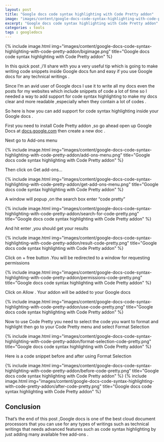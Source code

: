 ```yaml
---
layout: post
title: "Google docs code syntax highlighting with Code Pretty addon"
image: "images/content/google-docs-code-syntax-highlighting-with-code-pretty-addon/titleimage.png"
excerpt: "Google docs code syntax highlighting with Code Pretty addon"
categories : tools
tags : googledocs 
---
```


{% include image.html
   img="images/content/google-docs-code-syntax-highlighting-with-code-pretty-addon/bigimage.png"
       title="Google docs code syntax highlighting with Code Pretty addon"
%}

In this quick post ,i’ll share with you a very useful tip which is going to make writing code snippets inside Google docs fun and easy if you use Google docs for any technical writings .

Since I’m an avid  user of Google docs I use it to write all my docs even the posts for my websites which include snippets of code a lot of time so I needed a way to add support for code syntax highlighting  to make my docs clear and more readable ,especially when they contain a lot of codes .

So here is how you can add support for code syntax highlighting inside your Google docs .

First you need to install Code Pretty addon ,so go ahead open up Google Docs at [docs.google.com](http://docs.google.com) then create a new doc .

Next go to Add-ons menu

{% include image.html
   img="images/content/google-docs-code-syntax-highlighting-with-code-pretty-addon/add-ons-menu.png"
       title="Google docs code syntax highlighting with Code Pretty addon"
%} 

Then click on Get add-ons...

{% include image.html
   img="images/content/google-docs-code-syntax-highlighting-with-code-pretty-addon/get-add-ons-menu.png"
       title="Google docs code syntax highlighting with Code Pretty addon"
%} 

A window will popup ,on the search box enter “code pretty”

{% include image.html
   img="images/content/google-docs-code-syntax-highlighting-with-code-pretty-addon/search-for-code-pretty.png"
       title="Google docs code syntax highlighting with Code Pretty addon"
%} 

And hit enter ,you should get your results 

{% include image.html
   img="images/content/google-docs-code-syntax-highlighting-with-code-pretty-addon/result-code-pretty.png"
       title="Google docs code syntax highlighting with Code Pretty addon"
%} 

Click on + free button .You will be redirected to a window for requesting permissions 

{% include image.html
   img="images/content/google-docs-code-syntax-highlighting-with-code-pretty-addon/permissions-code-pretty.png"
       title="Google docs code syntax highlighting with Code Pretty addon"
%}

Click on Allow .
Your addon will be added to your Google docs 

{% include image.html
   img="images/content/google-docs-code-syntax-highlighting-with-code-pretty-addon/use-code-pretty.png"
       title="Google docs code syntax highlighting with Code Pretty addon"
%}

Now to use Code Pretty you need to select the code you want to format and highlight then go to your Code Pretty menu and select Format Selection 

{% include image.html
   img="images/content/google-docs-code-syntax-highlighting-with-code-pretty-addon/format-selection-code-pretty.png"
       title="Google docs code syntax highlighting with Code Pretty addon"
%}

Here is a code snippet before and after using Format Selection

{% include image.html
   img="images/content/google-docs-code-syntax-highlighting-with-code-pretty-addon/before-code-pretty.png"
       title="Google docs code syntax highlighting with Code Pretty addon"
%}
{% include image.html
   img="images/content/google-docs-code-syntax-highlighting-with-code-pretty-addon/after-code-pretty.png"
       title="Google docs code syntax highlighting with Code Pretty addon"
%}

## Conclusion

That’s the end of this post ,Google docs is one of the best cloud document processors that you can use for any types of writings such as technical writings that needs advanced features such as code syntax highlighting by just adding many available free add-ons .
